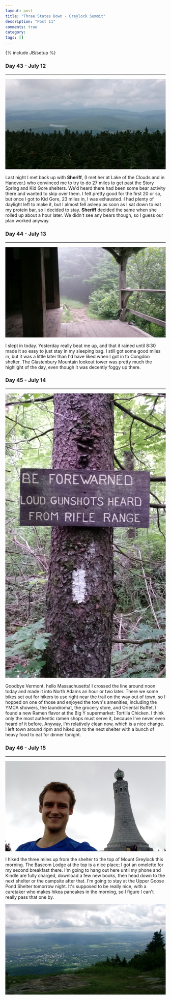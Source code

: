 ```yaml
---
layout: post
title: "Three States Down - Greylock Summit"
description: "Post 11"
comments: true
category:
tags: []
---
```

{% include JB/setup %}

### Day 43 - July 12
---

![alt text](https://raw.githubusercontent.com/SilensAngelusNex/silensangelusnex.github.com/master/_images/greylock/20170712_103309.jpg "View from the observation tower on Stratton Mountain")

Last night I met back up with **Sheriff**, (I met her at Lake of the Clouds and in Hanover.) who convinced me to try to do 27 miles to get past the Story Spring and Kid Gore shelters. We'd heard there had been some bear activity there and wanted to skip over them. I felt pretty good for the first 20 or so, but once I got to Kid Gore, 23 miles in, I was exhausted. I had plenty of daylight left to make it, but I almost fell asleep as soon as I sat down to eat my protein bar, so I decided to stay. **Sheriff** decided the same when she rolled up about a hour later. We didn't see any bears though, so I guess our plan worked anyway.



### Day 44 - July 13
---

![alt text](https://raw.githubusercontent.com/SilensAngelusNex/silensangelusnex.github.com/master/_images/greylock/20170713_111639.jpg "Looking down the trial from the Goddard Shelter")

I slept in today. Yesterday really beat me up, and that it rained until 8:30 made it so easy to just stay in my sleeping bag. I still got some good miles in, but it was a little later than I'd have liked when I got in to Congdon shelter. The Glastenbury Mountain lookout tower was pretty much the highlight of the day, even though it was decently foggy up there.

### Day 45 - July 14
---

![alt text](https://raw.githubusercontent.com/SilensAngelusNex/silensangelusnex.github.com/master/_images/greylock/20170714_170312.jpg "Glad they had the sign; I would have thought the shots were frome my old Operation Treadstone buddies finally catching up to me. Sorry it's sideways, I can't rotate on my phone.")

Goodbye Vermont, hello Massachusetts! I crossed the line around noon today and made it into North Adams an hour or two later. There we some bikes set out for hikers to use right near the trail on the way out of town, so I hopped on one of those and enjoyed the town's amenities, including the YMCA showers, the laundromat, the grocery store, and Oriental Buffet. I found a new Ramen flavor at the Big Y supermarket: Tortilla Chicken. I think only the most authentic ramen shops must serve it, because I've never even heard of it before. Anyway, I'm relatively clean now, which is a nice change. I left town around 4pm and hiked up to the next shelter with a bunch of heavy food to eat for dinner tonight.

### Day 46 - July 15
---

![alt text](https://raw.githubusercontent.com/SilensAngelusNex/silensangelusnex.github.com/master/_images/greylock/20170715_112534.jpg "Memorial on top of Greylock")

 I hiked the three miles up from the shelter to the top of Mount Greylock this morning. The Bascom Lodge at the top is a nice place; I got an omelette for my second breakfast there. I'm going to hang out here until my phone and Kindle are fully charged, download a few new books, then head down to the next shelter or the campsite after that. I'm going to stay at the Upper Goose Pond Shelter tomorrow night. It's supposed to be really nice, with a caretaker who makes hikea pancakes in the morning, so I figure I can't really pass that one by.

![alt text](https://raw.githubusercontent.com/SilensAngelusNex/silensangelusnex.github.com/master/_images/greylock/20170715_112701.jpg "View from Greylock")
